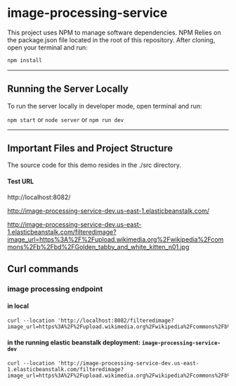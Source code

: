 # image-processing-service

This project uses NPM to manage software dependencies. NPM Relies on the package.json file located in the root of this repository. After cloning, open your terminal and run:
```bash
npm install
```

***

## Running the Server Locally
To run the server locally in developer mode, open terminal and run:

`npm start` or `node server` or `npm run dev`

***
## Important Files and Project Structure

The source code for this demo resides in the ./src directory.

#### Test URL
http://localhost:8082/

http://image-processing-service-dev.us-east-1.elasticbeanstalk.com/

http://image-processing-service-dev.us-east-1.elasticbeanstalk.com/filteredimage?image_url=https%3A%2F%2Fupload.wikimedia.org%2Fwikipedia%2Fcommons%2Fb%2Fbd%2FGolden_tabby_and_white_kitten_n01.jpg

## Curl commands

### image processing endpoint 

#### in local
```
curl --location 'http://localhost:8082/filteredimage?image_url=https%3A%2F%2Fupload.wikimedia.org%2Fwikipedia%2Fcommons%2Fb%2Fbd%2FGolden_tabby_and_white_kitten_n01.jpg'
```

#### in the running elastic beanstalk deployment: `image-processing-service-dev`
```
curl --location 'http://image-processing-service-dev.us-east-1.elasticbeanstalk.com/filteredimage?image_url=https%3A%2F%2Fupload.wikimedia.org%2Fwikipedia%2Fcommons%2Fb%2Fbd%2FGolden_tabby_and_white_kitten_n01.jpg'
```